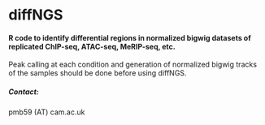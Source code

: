 # diffNGS
<h4> R code to identify differential regions in normalized bigwig datasets of replicated ChIP-seq, ATAC-seq, MeRIP-seq, etc. </h4>

Peak calling at each condition and generation of normalized bigwig tracks of the samples should be done before using diffNGS.

<h5>Contact:</h5> 
pmb59 (AT) cam.ac.uk


